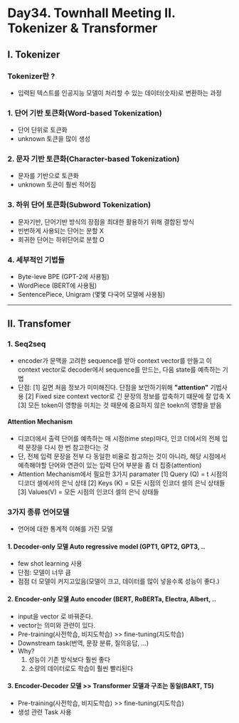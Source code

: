 # Day34. Townhall Meeting II. Tokenizer & Transformer
## I. Tokenizer
### Tokenizer란 ?
- 입력된 텍스트를 인공지능 모델이 처리할 수 있는 데이터(숫자)로 변환하는 과정

### 1. 단어 기반 토큰화(Word-based Tokenization)
- 단어 단위로 토큰화
- unknown 토큰을 많이 생성

### 2. 문자 기반 토큰화(Character-based Tokenization)
- 문자를 기반으로 토큰화
- unknown 토큰이 훨씬 적어짐

### 3. 하위 단어 토큰화(Subword Tokenization)
- 문자기반, 단어기반 방식의 장점을 최대한 활용하기 위해 결합된 방식
- 빈번하게 사용되는 단어는 분할 X
- 희귀한 단어는 하위단어로 분할 O

### 4. 세부적인 기법들
- Byte-leve BPE (GPT-2에 사용됨)
- WordPiece (BERT에 사용됨)
- SentencePiece, Unigram (몇몇 다국어 모델에 사용됨)
<hr>

## II. Transfomer
### 1. Seq2seq
- encoder가 문맥을 고려한 sequence를 받아 context vector를 만들고 이
context vector로 decoder에서 sequence를 만드는, 다음 state를 예측하는 기법
- 단점:
    [1] 길면 처음 정보가 미미해진다. 단점을 보안하기위해 <strong>"attention"</strong> 기법사용
    [2] Fixed size context vector로 긴 문장의 정보를 압축하기 떄문에 잘 압축 X
    [3] 모든 token이 영향을 미치는 것 때문에 중요하지 않은 toekn의 영향을 받음

#### Attention Mechanism 
- 디코더에서 출력 단어를 예측하는 매 시점(time step)마다, 인코
더에서의 전체 입력 문장을 다시 한 번 참고한다는 것
- 단, 전체 입력 문장을 전부 다 동일한 비율로 참고하는 것이 아니라, 해당 시점에서 예측해야할 단어와 연관이 있는 입력 단어 부분을 좀 더 집중(attention)
- Attention Mechanism에서 필요한 3가지 paramater
    [1] Query (Q) = t 시점의 디코더 셀에서의 은닉 상태
    [2] Keys  (K) = 모든 시점의 인코더 셀의 은닉 상태들
    [3] Values(V) = 모든 시점의 인코더 셀의 은닉 상태들

### 3가지 종류 언어모델
- 언어에 대한 통계적 이해를 가진 모델

#### 1. Decoder-only 모델 Auto regressive model (GPT1, GPT2, GPT3, ..
- few shot learning 사용
- 단점: 모델이 너무 큼
- 점점 더 모델이 커지고있음(모델이 크고, 데이터를 많이 넣을수록 성능이 좋다.)

#### 2. Encoder-only 모델 Auto encoder (BERT, RoBERTa, Electra, Albert, ..
- input을 vector 로 바꿔준다.
- vector는 의미와 관련이 있다. 
- Pre-training(사전학습, 비지도학습) >> fine-tuning(지도학습)
- Downstream task(번역, 문장 분류, 질의응답, ...)
- Why? 
    1. 성능이 기존 방식보다 훨씬 좋다
    2. 소량의 데이터로도 학습이 훨씬 빨리된다

#### 3. Encoder-Decoder 모델 >> Transformer 모델과 구조는 동일(BART, T5)

   - Pre-training(사전학습, 비지도학습) >> fine-tuning(지도학습)
   - 생성 관련 Task 사용
